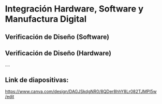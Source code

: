 # Integración Hardware, Software y Manufactura Digital

## Verificación de Diseño (Software)


## Verificación de Diseño (Hardware)

....

## Link de diapositivas: 
https://www.canva.com/design/DAGJSkdgNR0/8QDer8hhY8Lr082TJMPI5w/edit
